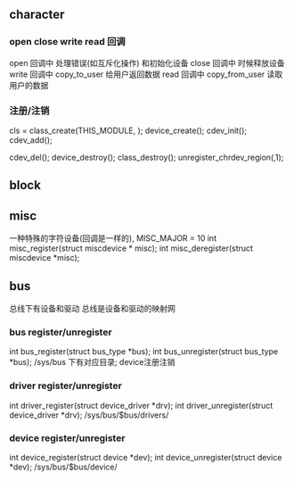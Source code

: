 ## character
### open close write read 回调
open  回调中 处理错误(如互斥化操作) 和初始化设备
close 回调中 时候释放设备
write 回调中 copy_to_user   给用户返回数据
read  回调中 copy_from_user 读取用户的数据
### 注册/注销
cls = class_create(THIS_MODULE, );
device_create();
cdev_init();
cdev_add();

cdev_del();
device_destroy();
class_destroy();
unregister_chrdev_region(,1);

## block

## misc
一种特殊的字符设备(回调是一样的), MISC_MAJOR = 10
int misc_register(struct miscdevice * misc);
int misc_deregister(struct miscdevice *misc);

## bus
总线下有设备和驱动 总线是设备和驱动的映射网
### bus register/unregister
int bus_register(struct bus_type *bus);
int bus_unregister(struct bus_type *bus);
/sys/bus 下有对应目录;
device注册注销
### driver register/unregister
int driver_register(struct device_driver *drv);
int driver_unregister(struct device_driver *drv);
/sys/bus/$bus/drivers/
### device register/unregister
int device_register(struct device *dev);
int device_unregister(struct device *dev);
/sys/bus/$bus/device/